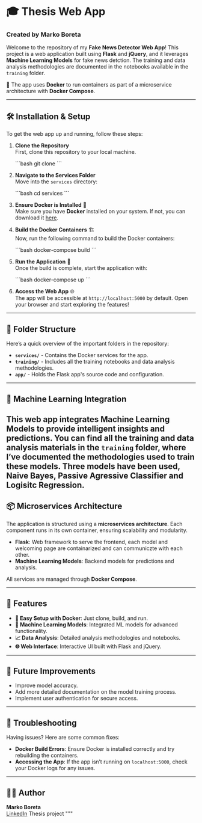 # 🎓 Thesis Web App

### Created by **Marko Boreta**

Welcome to the repository of my **Fake News Detector Web App**! This project is a web application built using **Flask** and **jQuery**, and it leverages **Machine Learning Models** for fake news detction. The training and data analysis methodologies are documented in the notebooks available in the `training` folder.

🚀 The app uses **Docker** to run containers as part of a microservice architecture with **Docker Compose**.

---

## 🛠️ Installation & Setup

To get the web app up and running, follow these steps:

1. **Clone the Repository**  
   First, clone this repository to your local machine.
   
   \`\`\`bash
   git clone <repository-url>
   \`\`\`

2. **Navigate to the Services Folder**  
   Move into the `services` directory:
   
   \`\`\`bash
   cd services
   \`\`\`

3. **Ensure Docker is Installed** 🐳  
   Make sure you have **Docker** installed on your system. If not, you can download it [here](https://www.docker.com/products/docker-desktop).

4. **Build the Docker Containers** 🏗️  
   Now, run the following command to build the Docker containers:

   \`\`\`bash
   docker-compose build
   \`\`\`

5. **Run the Application** 🚀  
   Once the build is complete, start the application with:

   \`\`\`bash
   docker-compose up
   \`\`\`

6. **Access the Web App** 🌐  
   The app will be accessible at `http://localhost:5000` by default. Open your browser and start exploring the features!

---

## 📂 Folder Structure

Here’s a quick overview of the important folders in the repository:

- **`services/`** - Contains the Docker services for the app.
- **`training/`** - Includes all the training notebooks and data analysis methodologies.
- **`app/`** - Holds the Flask app's source code and configuration.

---

## 🧠 Machine Learning Integration

This web app integrates **Machine Learning Models** to provide intelligent insights and predictions. You can find all the training and data analysis materials in the `training` folder, where I’ve documented the methodologies used to train these models.
Three models have been used, **Naive Bayes**, **Passive Agressive Classifier** and **Logisitc Regression**.
---

## 📦 Microservices Architecture

The application is structured using a **microservices architecture**. Each component runs in its own container, ensuring scalability and modularity.

- **Flask**: Web framework to serve the frontend, each model and welcoming page are containarized and can communiczte with each other.
- **Machine Learning Models**: Backend models for predictions and analysis.

All services are managed through **Docker Compose**.

---

## 🌟 Features

- **🚀 Easy Setup with Docker**: Just clone, build, and run.
- **🧠 Machine Learning Models**: Integrated ML models for advanced functionality.
- **📈 Data Analysis**: Detailed analysis methodologies and notebooks.
- **🌐 Web Interface**: Interactive UI built with Flask and jQuery.

---

## 📝 Future Improvements

- Improve model accuracy.
- Add more detailed documentation on the model training process.
- Implement user authentication for secure access.

---

## 🔧 Troubleshooting

Having issues? Here are some common fixes:

- **Docker Build Errors**: Ensure Docker is installed correctly and try rebuilding the containers.
- **Accessing the App**: If the app isn’t running on `localhost:5000`, check your Docker logs for any issues.

---

## 👨‍💻 Author

**Marko Boreta**  
[LinkedIn](https://www.linkedin.com/in/marko-boreta-9b63a4268/)
Thesis project
"""
